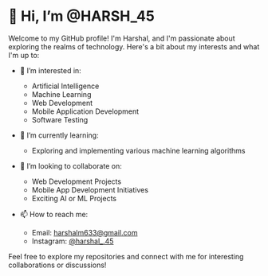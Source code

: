 # 👋 Hi, I’m @HARSH_45

Welcome to my GitHub profile! I'm Harshal, and I'm passionate about exploring the realms of technology. Here's a bit about my interests and what I'm up to:

- 👀 I’m interested in:
  - Artificial Intelligence
  - Machine Learning
  - Web Development
  - Mobile Application Development
  - Software Testing

- 🌱 I’m currently learning:
  - Exploring and implementing various machine learning algorithms

- 💞️ I’m looking to collaborate on:
  - Web Development Projects
  - Mobile App Development Initiatives
  - Exciting AI or ML Projects

- 📫 How to reach me:
  - Email: harshalm633@gmail.com
  - Instagram: [@harshal_.45](https://www.instagram.com/harshal_.45/)

Feel free to explore my repositories and connect with me for interesting collaborations or discussions!
